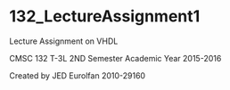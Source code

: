 # 132_LectureAssignment1
Lecture Assignment on VHDL

CMSC 132 T-3L
2ND Semester Academic Year 2015-2016

Created by
JED Eurolfan
2010-29160
